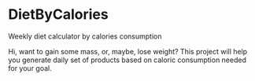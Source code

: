# DietByCalories
Weekly diet calculator by calories consumption

Hi, want to gain some mass, or, maybe, lose weight?
This project will help you generate daily set of products based on caloric consumption needed for your goal.
